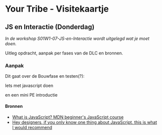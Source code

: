 # Your Tribe - Visitekaartje

## JS en Interactie (Donderdag)

_In de workshop S01W1-07-JS-en-Interactie wordt uitgelegd wat je moet doen._


Uitleg opdracht, aanpak per fases van de DLC en bronnen.

### Aanpak

Dit gaat over de Bouwfase en testen(?):

Iets met javascript doen 

en een mini PE introductie

#### Bronnen

- [What is JavaScript? MDN beginner's JavaScript course](https://developer.mozilla.org/en-US/docs/Learn/JavaScript/First_steps/What_is_JavaScript)
- [Hey designers, if you only know one thing about JavaScript, this is what I would recommend](https://css-tricks.com/videos/150-hey-designers-know-one-thing-javascript-recommend/)
